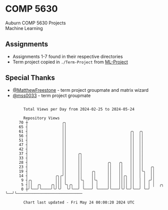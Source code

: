 # COMP 5630
Auburn COMP 5630 Projects  
Machine Learning

## Assignments
- Assignments 1-7 found in their respective directories
- Term project copied in `./Term-Project` from [ML-Project](https://github.com/wumphlett/ML-Project)

## Special Thanks
- [@MatthewFreestone](https://github.com/MatthewFreestone) - term project groupmate and matrix wizard
- [@mss0033](https://github.com/mss0033) - term project groupmate

```

        Total Views per Day from 2024-02-25 to 2024-05-24

        Repository Views
      70 ┼               ╭╮
      65 ┤               ││
      61 ┤               ││                            ╭╮  ╭╮
      56 ┤               ││                            ││  ││
      51 ┤               ││                            ││  ││
      47 ┤               ││                            ││  ││
      42 ┤               ││                            ││  ││
      37 ┤               ││     ╭╮                     ││  ││
      33 ┤               ││     ││                     ││  ││
      28 ┤               ││     ││           ╭╮   ╭╮   ││  ││
      23 ┤               ││     ││           ││   ││   ││  ││   ╭╮
      19 ┤               ││     ││    ╭╮     ││   ││   ││  │╰╮  ││
      14 ┤            ╭╮╭╯│     ││    ││     ││   ││╭╮ ││  │ │  ││
       9 ┤╭╮          │││ │     │╰╮   │╰╮    ││   ││││ ││  │ │ ╭╯│
       5 ┤││  ╭╮    ╭╮│││ ╰╮╭╮  │ │   │ │    ││   ││││ ││  │ │ │ │  ╭╮
       0 ┼╯╰──╯╰────╯╰╯╰╯  ╰╯╰──╯ ╰───╯ ╰────╯╰───╯╰╯╰─╯╰──╯ ╰─╯ ╰──╯╰─────────────────────────────

        Chart last updated - Fri May 24 00:00:20 2024 UTC
        
```
